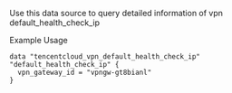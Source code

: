 Use this data source to query detailed information of vpn default_health_check_ip

Example Usage

```hcl
data "tencentcloud_vpn_default_health_check_ip" "default_health_check_ip" {
  vpn_gateway_id = "vpngw-gt8bianl"
}
```